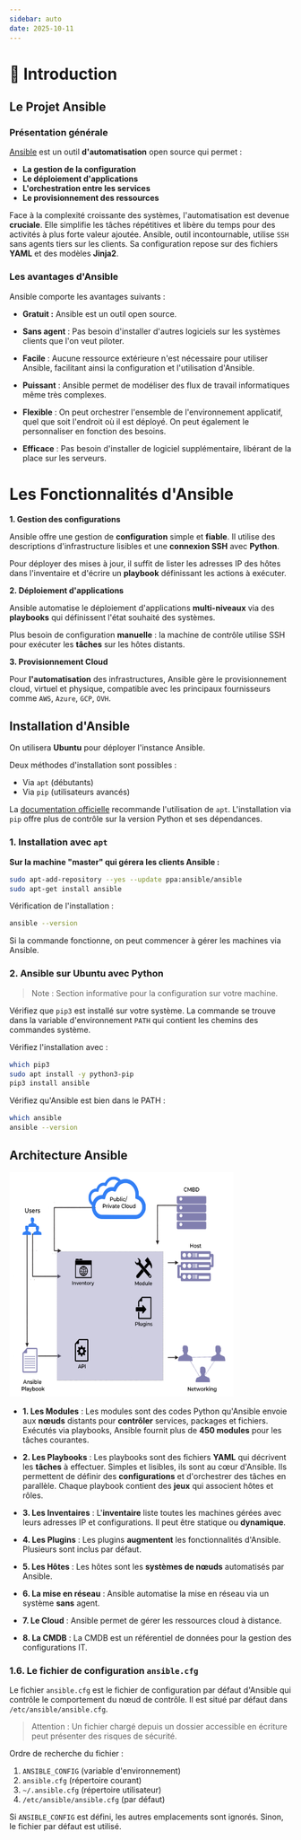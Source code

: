 ```yaml
---
sidebar: auto
date: 2025-10-11
---
```


# 🔎 Introduction
<ais />

## **Le Projet Ansible**

### **Présentation générale**

[Ansible](https://www.ansible.com/) est un outil **d'automatisation** open source qui permet :

- **La gestion de la configuration**
- **Le déploiement d'applications**
- **L'orchestration entre les services**
- **Le provisionnement des ressources**

Face à la complexité croissante des systèmes, l'automatisation est devenue **cruciale**. Elle simplifie les tâches répétitives et libère du temps pour des activités à plus forte valeur ajoutée. Ansible, outil incontournable, utilise `SSH` sans agents tiers sur les clients. Sa configuration repose sur des fichiers **YAML** et des modèles **Jinja2**.

### **Les avantages d'Ansible**

Ansible comporte les avantages suivants :

- **Gratuit :** Ansible est un outil open source.
    
- **Sans agent** : Pas besoin d'installer d'autres logiciels sur les systèmes clients que l'on veut piloter.
    
- **Facile** : Aucune ressource extérieure n'est nécessaire pour utiliser Ansible, facilitant ainsi la configuration et l'utilisation d'Ansible.
    
- **Puissant** : Ansible permet de modéliser des flux de travail informatiques même très complexes.
    
- **Flexible** : On peut orchestrer l'ensemble de l'environnement applicatif, quel que soit l'endroit où il est déployé. On peut également le personnaliser en fonction des besoins.
    
- **Efficace** : Pas besoin d'installer de logiciel supplémentaire, libérant de la place sur les serveurs.
    

# **Les Fonctionnalités d'Ansible**

**1. Gestion des configurations**

Ansible offre une gestion de **configuration** simple et **fiable**. Il utilise des descriptions d'infrastructure lisibles et une **connexion SSH** avec **Python**.

Pour déployer des mises à jour, il suffit de lister les adresses IP des hôtes dans l'inventaire et d'écrire un **playbook** définissant les actions à exécuter.

**2. Déploiement d'applications**

Ansible automatise le déploiement d'applications **multi-niveaux** via des **playbooks** qui définissent l'état souhaité des systèmes.

Plus besoin de configuration **manuelle** : la machine de contrôle utilise SSH pour exécuter les **tâches** sur les hôtes distants.

**3. Provisionnement Cloud**

Pour **l'automatisation** des infrastructures, Ansible gère le provisionnement cloud, virtuel et physique, compatible avec les principaux fournisseurs comme `AWS`, `Azure`, `GCP`, `OVH`.

## Installation d'Ansible

On utilisera **Ubuntu** pour déployer l'instance Ansible.

Deux méthodes d'installation sont possibles :

- Via `apt` (débutants)
- Via `pip` (utilisateurs avancés)

La [documentation officielle](https://docs.ansible.com/ansible/latest/installation_guide/intro_installation.html#latest-releases-via-apt-ubuntu) recommande l'utilisation de `apt`. L'installation via `pip` offre plus de contrôle sur la version Python et ses dépendances.

### **1. Installation avec `apt`**

**Sur la machine "master" qui gérera les clients Ansible :**

``` bash
sudo apt-add-repository --yes --update ppa:ansible/ansible
sudo apt-get install ansible
```

Vérification de l'installation :

``` bash
ansible --version
```

Si la commande fonctionne, on peut commencer à gérer les machines via Ansible.

### **2. Ansible sur Ubuntu avec Python**

> Note : Section informative pour la configuration sur votre machine.

Vérifiez que `pip3` est installé sur votre système. La commande se trouve dans la variable d'environnement `PATH` qui contient les chemins des commandes système.

Vérifiez l'installation avec :

``` bash
which pip3
sudo apt install -y python3-pip
pip3 install ansible
```

Vérifiez qu'Ansible est bien dans le PATH :

``` bash
which ansible
ansible --version
```

## **Architecture Ansible**

<img src="./img/architectures.png" width="400" height="400">

- **1. Les Modules** : Les modules sont des codes Python qu'Ansible envoie aux **nœuds** distants pour **contrôler** services, packages et fichiers. Exécutés via playbooks, Ansible fournit plus de **450 modules** pour les tâches courantes.

- **2. Les Playbooks** : Les playbooks sont des fichiers **YAML** qui décrivent les **tâches** à effectuer. Simples et lisibles, ils sont au cœur d'Ansible. Ils permettent de définir des **configurations** et d'orchestrer des tâches en parallèle. Chaque playbook contient des **jeux** qui associent hôtes et rôles.

- **3. Les Inventaires** : L'**inventaire** liste toutes les machines gérées avec leurs adresses IP et configurations. Il peut être statique ou **dynamique**.

- **4. Les Plugins** : Les plugins **augmentent** les fonctionnalités d'Ansible. Plusieurs sont inclus par défaut.

- **5. Les Hôtes** : Les hôtes sont les **systèmes de nœuds** automatisés par Ansible.

- **6. La mise en réseau** : Ansible automatise la mise en réseau via un système **sans** agent.

- **7. Le Cloud** : Ansible permet de gérer les ressources cloud à distance.

- **8. La CMDB** : La CMDB est un référentiel de données pour la gestion des configurations IT.

### **1.6. Le fichier de configuration `ansible.cfg`**

Le fichier `ansible.cfg` est le fichier de configuration par défaut d'Ansible qui contrôle le comportement du nœud de contrôle. Il est situé par défaut dans `/etc/ansible/ansible.cfg`.

> Attention : Un fichier chargé depuis un dossier accessible en écriture peut présenter des risques de sécurité.

Ordre de recherche du fichier :

1. `ANSIBLE_CONFIG` (variable d'environnement)
2. `ansible.cfg` (répertoire courant)
3. `~/.ansible.cfg` (répertoire utilisateur)
4. `/etc/ansible/ansible.cfg` (par défaut)

Si `ANSIBLE_CONFIG` est défini, les autres emplacements sont ignorés. Sinon, le fichier par défaut est utilisé.